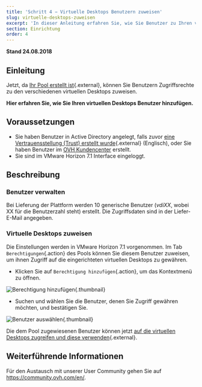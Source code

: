 ```yaml
---
title: 'Schritt 4 − Virtuelle Desktops Benutzern zuweisen'
slug: virtuelle-desktops-zuweisen
excerpt: 'In dieser Anleitung erfahren Sie, wie Sie Benutzer zu Ihren verschiedenen virtuellen Desktops hinzufügen.'
section: Einrichtung
order: 4
---
```


**Stand 24.08.2018**

## Einleitung

Jetzt, da [Ihr Pool erstellt ist](https://docs.ovh.com/de/cloud-desktop-infrastructure/pool-erstellen/){.external}, können Sie Benutzern Zugriffsrechte zu den verschiedenen virtuellen Desktops zuweisen.

**Hier erfahren Sie, wie Sie Ihren virtuellen Desktops Benutzer hinzufügen.**


## Voraussetzungen

- Sie haben Benutzer in Active Directory angelegt, falls zuvor [eine Vertrauensstellung (Trust) erstellt wurde](https://docs.ovh.com/gb/en/cloud-desktop-infrastructure/approval-ad/){.external} (Englisch), oder Sie haben Benutzer im [OVH Kundencenter](https://www.ovh.com/auth/?action=gotomanager&from=https://www.ovh.de/&ovhSubsidiary=de) erstellt.
- Sie sind im VMware Horizon 7.1 Interface eingeloggt.



## Beschreibung

### Benutzer verwalten

Bei Lieferung der Plattform werden 10 generische Benutzer (*vdiXX*, wobei XX für die Benutzerzahl steht) erstellt. Die Zugriffsdaten sind in der Liefer-E-Mail angegeben.


### Virtuelle Desktops zuweisen

Die Einstellungen werden in VMware Horizon 7.1 vorgenommen. Im Tab `Berechtigungen`{.action} des Pools können Sie diesem Benutzer zuweisen, um ihnen Zugriff auf die eingerichteten virtuellen Desktops zu gewähren.

- Klicken Sie auf `Berechtigung hinzufügen`{.action}, um das Kontextmenü zu öffnen.

![Berechtigung hinzufügen](images/1200.png){.thumbnail}

- Suchen und wählen Sie die Benutzer, denen Sie Zugriff gewähren möchten, und bestätigen Sie.

![ Benutzer auswählen](images/1201.png){.thumbnail}


Die dem Pool zugewiesenen Benutzer können jetzt [auf die virtuellen Desktops zugreifen und diese verwenden](https://docs.ovh.com/de/cloud-desktop-infrastructure/virtueller-desktop-login/){.external}.


## Weiterführende Informationen

Für den Austausch mit unserer User Community gehen Sie auf <https://community.ovh.com/en/>.